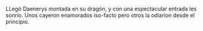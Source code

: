 LLegó Daenerys montada en su dragón, y con una espectacular entrada les sonrío. Unos cayeron enamorados iso-facto pero otros la odiarion desde el principio.